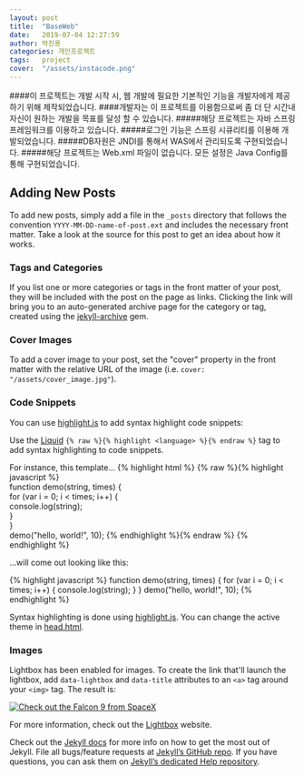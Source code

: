 ```yaml
---
layout: post
title:  "BaseWeb"
date:   2019-07-04 12:27:59
author: 박진용
categories: 개인프로젝트
tags:	project
cover:  "/assets/instacode.png"
---
```


####이 프로젝트는 개발 시작 시, 웹 개발에 필요한 기본적인 기능을 개발자에게 제공하기 위해 제작되었습니다.
####개발자는 이 프로젝트를 이용함으로써 좀 더 단 시간내 자신이 원하는 개발을 목표를 달성 할 수 있습니다.
#####해당 프로젝트는 자바 스프링 프레임워크를 이용하고 있습니다.
#####로그인 기능은 스프링 시큐리티를 이용해 개발되었습니다.
#####DB자원은 JNDI를 통해서 WAS에서 관리되도록 구현되었습니다.
#####해당 프로젝트는 Web.xml 파일이 없습니다. 모든 설정은 Java Config를 통해 구현되었습니다.

## Adding New Posts

To add new posts, simply add a file in the `_posts` directory that follows the convention `YYYY-MM-DD-name-of-post.ext` and includes the necessary front matter. Take a look at the source for this post to get an idea about how it works.

### Tags and Categories

If you list one or more categories or tags in the front matter of your post, they will be included with the post on the page as links. Clicking the link will bring you to an auto-generated archive page for the category or tag, created using the [jekyll-archive][jekyll-archive] gem.

### Cover Images

To add a cover image to your post, set the "cover" property in the front matter with the relative URL of the image (i.e. <code>cover: "/assets/cover_image.jpg"</code>).

### Code Snippets

You can use [highlight.js][highlight] to add syntax highlight code snippets:

Use the [Liquid][liquid] `{% raw %}{% highlight <language> %}{% endraw %}` tag to add syntax highlighting to code snippets.

For instance, this template...
{% highlight html %}
{% raw %}{% highlight javascript %}    
function demo(string, times) {    
  for (var i = 0; i < times; i++) {    
    console.log(string);    
  }    
}    
demo("hello, world!", 10);
{% endhighlight %}{% endraw %}
{% endhighlight %}

...will come out looking like this:

{% highlight javascript %}
function demo(string, times) {
  for (var i = 0; i < times; i++) {
    console.log(string);
  }
}
demo("hello, world!", 10);
{% endhighlight %}

Syntax highlighting is done using [highlight.js][highlight]. You can change the active theme in [head.html](https://github.com/bencentra/centrarium/blob/2dcd73d09e104c3798202b0e14c1db9fa6e77bc7/_includes/head.html#L15).

### Images

Lightbox has been enabled for images. To create the link that'll launch the lightbox, add <code>data-lightbox</code> and <code>data-title</code> attributes to an <code>&lt;a&gt;</code> tag around your <code>&lt;img&gt;</code> tag. The result is:

<a href="//bencentra.com/assets/images/falcon9_large.jpg" data-lightbox="falcon9-large" data-title="Check out the Falcon 9 from SpaceX">
  <img src="//bencentra.com/assets/images/falcon9_small.jpg" title="Check out the Falcon 9 from SpaceX">
</a>

For more information, check out the [Lightbox][lightbox] website.

Check out the [Jekyll docs][jekyll] for more info on how to get the most out of Jekyll. File all bugs/feature requests at [Jekyll’s GitHub repo][jekyll-gh]. If you have questions, you can ask them on [Jekyll’s dedicated Help repository][jekyll-help].

[jekyll]:      http://jekyllrb.com
[jekyll-gh]:   https://github.com/jekyll/jekyll
[jekyll-help]: https://github.com/jekyll/jekyll-help
[highlight]:   https://highlightjs.org/
[lightbox]:    http://lokeshdhakar.com/projects/lightbox2/
[jekyll-archive]: https://github.com/jekyll/jekyll-archives
[liquid]: https://github.com/Shopify/liquid/wiki/Liquid-for-Designers

